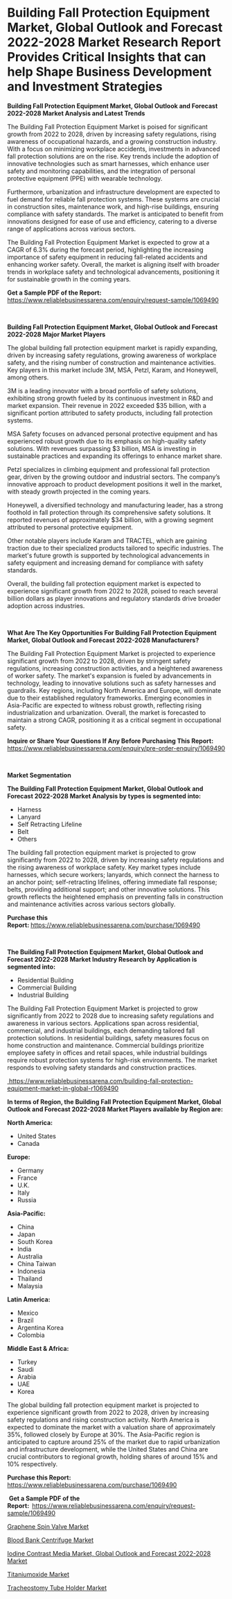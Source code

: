 <p><h1>Building Fall Protection Equipment Market, Global Outlook and Forecast 2022-2028 Market Research Report Provides Critical Insights that can help Shape Business Development and Investment Strategies</h1></p><p><strong>Building Fall Protection Equipment Market, Global Outlook and Forecast 2022-2028 Market Analysis and Latest Trends</strong></p>
<p><p>The Building Fall Protection Equipment Market is poised for significant growth from 2022 to 2028, driven by increasing safety regulations, rising awareness of occupational hazards, and a growing construction industry. With a focus on minimizing workplace accidents, investments in advanced fall protection solutions are on the rise. Key trends include the adoption of innovative technologies such as smart harnesses, which enhance user safety and monitoring capabilities, and the integration of personal protective equipment (PPE) with wearable technology.</p><p>Furthermore, urbanization and infrastructure development are expected to fuel demand for reliable fall protection systems. These systems are crucial in construction sites, maintenance work, and high-rise buildings, ensuring compliance with safety standards. The market is anticipated to benefit from innovations designed for ease of use and efficiency, catering to a diverse range of applications across various sectors.</p><p>The Building Fall Protection Equipment Market is expected to grow at a CAGR of 6.3% during the forecast period, highlighting the increasing importance of safety equipment in reducing fall-related accidents and enhancing worker safety. Overall, the market is aligning itself with broader trends in workplace safety and technological advancements, positioning it for sustainable growth in the coming years.</p></p>
<p><strong>Get a Sample PDF of the Report:&nbsp;</strong> <a href="https://www.reliablebusinessarena.com/enquiry/request-sample/1069490">https://www.reliablebusinessarena.com/enquiry/request-sample/1069490</a></p>
<p>&nbsp;</p>
<p><strong>Building Fall Protection Equipment Market, Global Outlook and Forecast 2022-2028 Major Market Players</strong></p>
<p><p>The global building fall protection equipment market is rapidly expanding, driven by increasing safety regulations, growing awareness of workplace safety, and the rising number of construction and maintenance activities. Key players in this market include 3M, MSA, Petzl, Karam, and Honeywell, among others.</p><p>3M is a leading innovator with a broad portfolio of safety solutions, exhibiting strong growth fueled by its continuous investment in R&D and market expansion. Their revenue in 2022 exceeded $35 billion, with a significant portion attributed to safety products, including fall protection systems.</p><p>MSA Safety focuses on advanced personal protective equipment and has experienced robust growth due to its emphasis on high-quality safety solutions. With revenues surpassing $3 billion, MSA is investing in sustainable practices and expanding its offerings to enhance market share.</p><p>Petzl specializes in climbing equipment and professional fall protection gear, driven by the growing outdoor and industrial sectors. The company’s innovative approach to product development positions it well in the market, with steady growth projected in the coming years.</p><p>Honeywell, a diversified technology and manufacturing leader, has a strong foothold in fall protection through its comprehensive safety solutions. It reported revenues of approximately $34 billion, with a growing segment attributed to personal protective equipment.</p><p>Other notable players include Karam and TRACTEL, which are gaining traction due to their specialized products tailored to specific industries. The market's future growth is supported by technological advancements in safety equipment and increasing demand for compliance with safety standards.</p><p>Overall, the building fall protection equipment market is expected to experience significant growth from 2022 to 2028, poised to reach several billion dollars as player innovations and regulatory standards drive broader adoption across industries.</p></p>
<p>&nbsp;</p>
<p><strong>What Are The Key Opportunities For Building Fall Protection Equipment Market, Global Outlook and Forecast 2022-2028 Manufacturers?</strong></p>
<p><p>The Building Fall Protection Equipment Market is projected to experience significant growth from 2022 to 2028, driven by stringent safety regulations, increasing construction activities, and a heightened awareness of worker safety. The market's expansion is fueled by advancements in technology, leading to innovative solutions such as safety harnesses and guardrails. Key regions, including North America and Europe, will dominate due to their established regulatory frameworks. Emerging economies in Asia-Pacific are expected to witness robust growth, reflecting rising industrialization and urbanization. Overall, the market is forecasted to maintain a strong CAGR, positioning it as a critical segment in occupational safety.</p></p>
<p><strong>Inquire or Share Your Questions If Any Before Purchasing This Report:</strong> <a href="https://www.reliablebusinessarena.com/enquiry/pre-order-enquiry/1069490">https://www.reliablebusinessarena.com/enquiry/pre-order-enquiry/1069490</a></p>
<p>&nbsp;</p>
<p><strong>Market Segmentation</strong></p>
<p><strong>The Building Fall Protection Equipment Market, Global Outlook and Forecast 2022-2028 Market Analysis by types is segmented into:</strong></p>
<p><ul><li>Harness</li><li>Lanyard</li><li>Self Retracting Lifeline</li><li>Belt</li><li>Others</li></ul></p>
<p><p>The building fall protection equipment market is projected to grow significantly from 2022 to 2028, driven by increasing safety regulations and the rising awareness of workplace safety. Key market types include harnesses, which secure workers; lanyards, which connect the harness to an anchor point; self-retracting lifelines, offering immediate fall response; belts, providing additional support; and other innovative solutions. This growth reflects the heightened emphasis on preventing falls in construction and maintenance activities across various sectors globally.</p></p>
<p><strong>Purchase this Report:&nbsp;</strong><a href="https://www.reliablebusinessarena.com/purchase/1069490">https://www.reliablebusinessarena.com/purchase/1069490</a></p>
<p>&nbsp;</p>
<p><strong>The Building Fall Protection Equipment Market, Global Outlook and Forecast 2022-2028 Market Industry Research by Application is segmented into:</strong></p>
<p><ul><li>Residential Building</li><li>Commercial Building</li><li>Industrial Building</li></ul></p>
<p><p>The Building Fall Protection Equipment Market is projected to grow significantly from 2022 to 2028 due to increasing safety regulations and awareness in various sectors. Applications span across residential, commercial, and industrial buildings, each demanding tailored fall protection solutions. In residential buildings, safety measures focus on home construction and maintenance. Commercial buildings prioritize employee safety in offices and retail spaces, while industrial buildings require robust protection systems for high-risk environments. The market responds to evolving safety standards and construction practices.</p></p>
<p><a href="https://www.reliablebusinessarena.com/building-fall-protection-equipment-market-in-global-r1069490">&nbsp;https://www.reliablebusinessarena.com/building-fall-protection-equipment-market-in-global-r1069490</a></p>
<p><strong>In terms of Region, the Building Fall Protection Equipment Market, Global Outlook and Forecast 2022-2028 Market Players available by Region are:</strong></p>
<p>
    <p> <strong> North America: </strong>
        <ul>
            <li>United States</li>
            <li>Canada</li>
        </ul>
        </p> 
    <p> <strong> Europe: </strong>
        <ul>
            <li>Germany</li>
            <li>France</li>
            <li>U.K.</li>
            <li>Italy</li>
            <li>Russia</li>
        </ul>
        </p> 
    <p> <strong> Asia-Pacific: </strong>
        <ul>
            <li>China</li>
            <li>Japan</li>
            <li>South Korea</li>
            <li>India</li>
            <li>Australia</li>
            <li>China Taiwan</li>
            <li>Indonesia</li>
            <li>Thailand</li>
            <li>Malaysia</li>
        </ul>
        </p> 
    <p> <strong> Latin America: </strong>
        <ul>
            <li>Mexico</li>
            <li>Brazil</li>
            <li>Argentina Korea</li>
            <li>Colombia</li>
        </ul>
        </p> 
    <p> <strong> Middle East & Africa: </strong>
        <ul>
            <li>Turkey</li>
            <li>Saudi</li>
            <li>Arabia</li>
            <li>UAE</li>
            <li>Korea</li>
        </ul>
    </p>
    </p>
<p><p>The global building fall protection equipment market is projected to experience significant growth from 2022 to 2028, driven by increasing safety regulations and rising construction activity. North America is expected to dominate the market with a valuation share of approximately 35%, followed closely by Europe at 30%. The Asia-Pacific region is anticipated to capture around 25% of the market due to rapid urbanization and infrastructure development, while the United States and China are crucial contributors to regional growth, holding shares of around 15% and 10% respectively.</p></p>
<p><strong>Purchase this Report: </strong><a href="https://www.reliablebusinessarena.com/purchase/1069490">https://www.reliablebusinessarena.com/purchase/1069490</a></p>
<p>&nbsp;<strong>Get a Sample PDF of the Report:&nbsp;&nbsp;</strong><a href="https://www.reliablebusinessarena.com/enquiry/request-sample/1069490">https://www.reliablebusinessarena.com/enquiry/request-sample/1069490</a></p>
<p><strong></strong></p>
<p><p><a href="https://medium.com/@delaneyhayes2022/the-graphene-spin-valve-market-is-experiencing-higher-than-anticipated-demand-compared-to-56de55f0bb36">Graphene Spin Valve Market</a></p><p><a href="https://www.linkedin.com/pulse/future-ready-strategic-insights-global-blood-bank-centrifuge-bbace?trackingId=0XxHAkHuRtSzKwPk88uLIQ%3D%3D">Blood Bank Centrifuge Market</a></p><p><a href="https://github.com/prosalinda88/Market-Research-Report-List-6/blob/main/iodine-contrast-media-market-global-outlook-and-forecast-2022-2028-market.md">Iodine Contrast Media Market, Global Outlook and Forecast 2022-2028 Market</a></p><p><a href="https://issuu.com/reportprime-2/docs/titaniumoxide-market-size-2030.pptx_91be7aa1f10289">Titaniumoxide Market</a></p><p><a href="https://www.linkedin.com/pulse/global-market-pulse-trends-growth-analysis-tracheostomy-tube-yllje?trackingId=flNhIb2bRIa32Fb1LnBChA%3D%3D">Tracheostomy Tube Holder Market</a></p></p>
